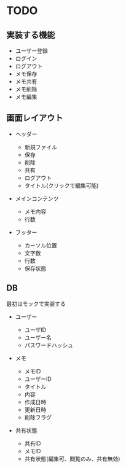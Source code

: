 # TODO

## 実装する機能

- ユーザー登録
- ログイン
- ログアウト
- メモ保存
- メモ共有
- メモ削除
- メモ編集

## 画面レイアウト

- ヘッダー
  - 新規ファイル
  - 保存
  - 削除
  - 共有
  - ログアウト
  - タイトル(クリックで編集可能)

- メインコンテンツ
  - メモ内容
  - 行数

- フッター
  - カーソル位置
  - 文字数
  - 行数
  - 保存状態

## DB

最初はモックで実装する

- ユーザー
  - ユーザID
  - ユーザー名
  - パスワードハッシュ

- メモ
  - メモID
  - ユーザーID
  - タイトル
  - 内容
  - 作成日時
  - 更新日時
  - 削除フラグ

- 共有状態
  - 共有ID
  - メモID
  - 共有状態(編集可、閲覧のみ、共有無効)
